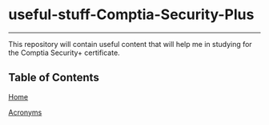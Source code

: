 # **useful-stuff-Comptia-Security-Plus**
***

This repository will contain useful content that will help me in studying for the Comptia Security+ certificate.

## **Table of Contents**

[Home](https://github.com/VascoLucas01/useful-stuff-Comptia-Security-Plus/wiki)

[Acronyms](https://github.com/VascoLucas01/useful-stuff-Comptia-Security-Plus/wiki/Acronyms)
